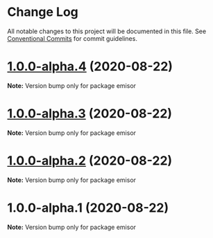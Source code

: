# Change Log

All notable changes to this project will be documented in this file.
See [Conventional Commits](https://conventionalcommits.org) for commit guidelines.

# [1.0.0-alpha.4](https://github.com/vpjs/emisor/compare/v1.0.0-alpha.3...v1.0.0-alpha.4) (2020-08-22)

**Note:** Version bump only for package emisor





# [1.0.0-alpha.3](https://github.com/vpjs/emisor/compare/v1.0.0-alpha.2...v1.0.0-alpha.3) (2020-08-22)

**Note:** Version bump only for package emisor





# [1.0.0-alpha.2](https://github.com/vpjs/emisor/compare/v1.0.0-alpha.1...v1.0.0-alpha.2) (2020-08-22)

**Note:** Version bump only for package emisor





# 1.0.0-alpha.1 (2020-08-22)

**Note:** Version bump only for package emisor
